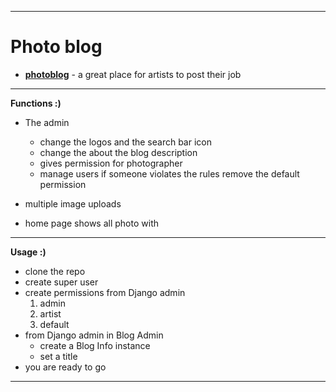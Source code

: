 ***
# Photo blog

* __[photoblog](https://photo.drosinakis.com/)__ - a great place for artists to post their job
---





__Functions :)__
* The admin 
  * change the logos and the search bar icon
  * change the about the blog description
  * gives permission for photographer 
  * manage users if someone violates the rules remove the default permission

* multiple image uploads 
* home page shows all photo with 
***

__Usage :)__
* clone the repo
* create super user
* create permissions from Django admin
  1. admin
  2. artist
  3. default
* from Django admin in Blog Admin
  * create a Blog Info instance
  * set a title
* you are ready to go
***
